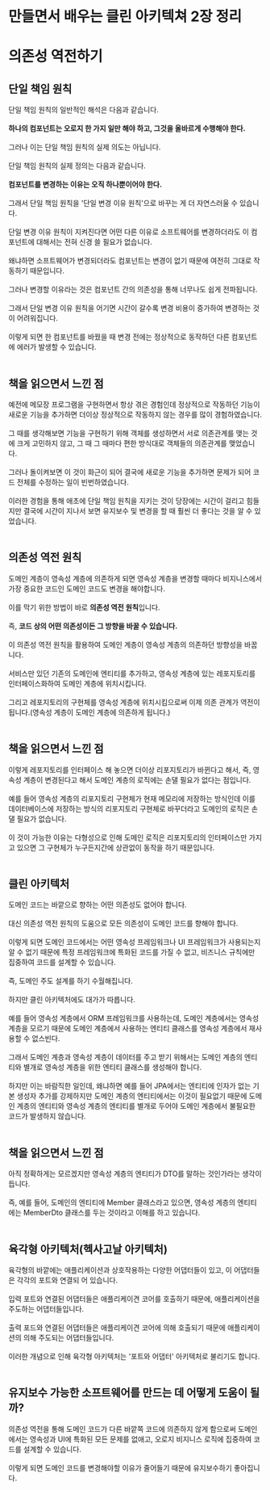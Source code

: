 # 만들면서 배우는 클린 아키텍쳐 2장 정리
# 의존성 역전하기
## 단일 책임 원칙
단일 책임 원칙의 일반적인 해석은 다음과 같습니다.<br><br>
**하나의 컴포넌트는 오로지 한 가지 일만 해야 하고, 그것을 올바르게 수행해야 한다.**<br><br>
그러나 이는 단일 책임 원칙의 실제 의도는 아닙니다.<br><br>
단일 책임 원칙의 실제 정의는 다음과 같습니다.<br><br>
**컴포넌트를 변경하는 이유는 오직 하나뿐이어야 한다.**<br><br>
그래서 단일 책임 원칙을 '단일 변경 이유 원칙'으로 바꾸는 게 더 자연스러울 수 있습니다.<br><br>
단일 변경 이유 원칙이 지켜진다면 어떤 다른 이유로 소프트웨어를 변경하더라도 이 컴포넌트에 대해서는 전혀 신경 쓸 필요가 없습니다.<br><br>
왜냐하면 소프트웨어가 변경되더라도 컴포넌트는 변경이 없기 때문에 여전히 그대로 작동하기 때문입니다.<br><br>
그러나 변경할 이유라는 것은 컴포넌트 간의 의존성을 통해 너무나도 쉽게 전파됩니다.<br><br>
그래서 단일 변경 이유 원칙을 어기면 시간이 갈수록 변경 비용이 증가하여 변경하는 것이 어려워집니다.<br><br>
이렇게 되면 한 컴포넌트를 바꿨을 때 변경 전에는 정상적으로 동작하던 다른 컴포넌트에 에러가 발생할 수 있습니다.<br><br>

## 책을 읽으면서 느낀 점
예전에 메모장 프로그램을 구현하면서 항상 겪은 경험인데 정상적으로 작동하던 기능이 새로운 기능을 추가하면 더이상 정상적으로 작동하지 않는 경우를 많이 경험하였습니다.<br><br>
그 때를 생각해보면 기능을 구현하기 위해 객체를 생성하면서 서로 의존관계를 맺는 것에 크게 고민하지 않고, 그 때 그 때마다 편한 방식대로 객체들의 의존관계를 맺었습니다.<br><br>
그러나 돌이켜보면 이 것이 화근이 되어 결국에 새로운 기능을 추가하면 문제가 되어 코드 전체를 수정하는 일이 빈번하였습니다.<br><br>
이러한 경험을 통해 애초에 단일 책임 원칙을 지키는 것이 당장에는 시간이 걸리고 힘들지만 결국에 시간이 지나서 보면 유지보수 및 변경을 할 때 훨씬 더 좋다는 것을 알 수 있었습니다.<br><br>

## 의존성 역전 원칙
도메인 계층이 영속성 계층에 의존하게 되면 영속성 계층을 변경할 때마다 비지니스에서 가장 중요한 코드인 도메인 코드도 변경을 해야합니다.<br><br>
이를 막기 위한 방법이 바로 **의존성 역전 원칙**입니다.<br><br>
즉, **코드 상의 어떤 의존성이든 그 방향을 바꿀 수 있습니다.**<br><br>
이 의존성 역전 원칙을 활용하여 도메인 계층이 영속성 계층의 의존하던 방향성을 바꿉니다.<br><br>
서비스만 있던 기존의 도메인에 엔티티를 추가하고, 영속성 계층에 있는 레포지토리를 인터페이스화하여 도메인 계층에 위치시킵니다.<br><br>
그리고 레포지토리의 구현체를 영속성 계층에 위치시킴으로써 이제 의존 관계가 역전이 됩니다.(영속성 계층이 도메인 계층에 의존하게 됩니다.)<br><br>

## 책을 읽으면서 느낀 점
이렇게 레포지토리를 인터페이스 해 놓으면 더이상 리포지토리가 바뀐다고 해서, 즉, 영속성 계층이 변경된다고 해서 도메인 계층의 로직에는 손댈 필요가 없다는 점입니다.<br><br>
예를 들어 영속성 계층의 리포지토리 구현체가 현재 메모리에 저장하는 방식인데 이를 데이터베이스에 저장하는 방식의 리포지토리 구현체로 바꾸더라고 도메인의 로직은 손댈 필요가 없습니다.<br><br>
이 것이 가능한 이유는 다형성으로 인해 도메인 로직은 리포지토리의 인터페이스만 가지고 있으면 그 구현체가 누구든지간에 상관없이 동작을 하기 때문입니다.<br><br>

## 클린 아키텍처
도메인 코드는 바깥으로 향하는 어떤 의존성도 없어야 합니다.<br><br>
대신 의존성 역전 원칙의 도움으로 모든 의존성이 도메인 코드를 향해야 합니다.<br><br>
이렇게 되면 도메인 코드에서는 어떤 영속성 프레임워크나 UI 프레임워크가 사용되는지 알 수 없기 때문에 특정 프레임워크에 특화된 코드를 가질 수 없고, 비즈니스 규칙에만 집중하여 코드를 설계할 수 있습니다.<br><br>
즉, 도메인 주도 설계를 하기 수월해집니다.<br><br>
하지만 클린 아키텍처에도 대가가 따릅니다.<br><br>
예를 들어 영속성 계층에서 ORM 프레임워크를 사용하는데, 도메인 계층에서는 영속성 계층을 모르기 때문에 도메인 계층에서 사용하는 엔티티 클래스를 영속성 계층에서 재사용할 수 없스빈다.<br><br>
그래서 도메인 계층과 영속성 계층이 데이터를 주고 받기 위해서는 도메인 계층의 엔티티와 별개로 영속성 계층을 위한 엔티티 클래스를 생성해야 합니다.<br><br>
하지만 이는 바람직한 일인데, 왜냐하면 예를 들어 JPA에서는 엔티티에 인자가 없는 기본 생성자 추가를 강제하지만 도메인 계층의 엔티티에서는 이것이 필요없기 때문에 도메인 계층의 엔티티와 영속성 계층의 엔티티를 별개로 두어야 도메인 계층에서 불필요한 코드가 발생하지 않습니다.<br><br>

## 책을 읽으면서 느낀 점
아직 정확하게는 모르겠지만 영속성 계층의 엔티티가 DTO를 말하는 것인가라는 생각이 듭니다.<br><br>
즉, 예를 들어, 도메인의 엔티티에 Member 클래스라고 있으면, 영속성 계층의 엔티티에는 MemberDto 클래스를 두는 것이라고 이해를 하고 있습니다.<br><br>   

## 육각형 아키텍처(헥사고날 아키텍처)
육각형의 바깥에는 애플리케이션과 상호작용하는 다양한 어댑터들이 있고, 이 어댑터들은 각각의 포트와 연결되 어 있습니다.<br><br>
입력 포트와 연결된 어댑터들은 애플리케이견 코어를 호출하기 때문에, 애플리케이션을 주도하는 어댑터들입니다.<br><br>
출력 포드와 연결된 어댑터들은 애플리케이견 코어에 의해 호출되기 때문에 애플리케이션의 의해 주도되는 어댑터들입니다.<br><br>
이러한 개념으로 인해 육각형 아키텍처는 '포트와 어댑터' 아키텍처로 불리기도 합니다.<br><br>

## 유지보수 가능한 소프트웨어를 만드는 데 어떻게 도움이 될까?
의존성 역전을 통해 도메인 코드가 다른 바깥쪽 코드에 의존하지 않게 함으로써 도메인에서는 영속성과 UI에 특화된 모든 문제를 없애고, 오로지 비지니스 로직에 집중하여 코드를 설계할 수 있습니다.<br><br>
이렇게 되면 도메인 코드를 변경해야할 이유가 줄어들기 때문에 유지보수하기 좋아집니다.<br><br>
